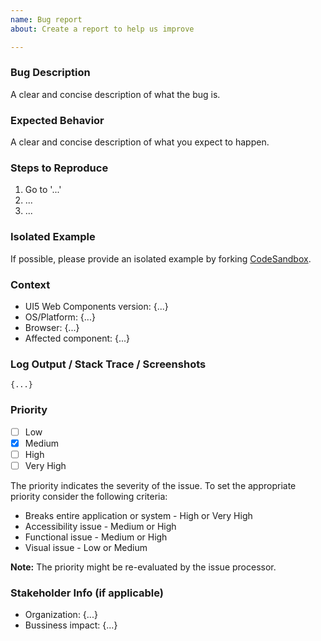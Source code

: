 ```yaml
---
name: Bug report
about: Create a report to help us improve

---
```

### **Bug Description**
A clear and concise description of what the bug is.

### **Expected Behavior**
A clear and concise description of what you expect to happen.

### **Steps to Reproduce**
1. Go to '...'
2. ...
3. ...

### **Isolated Example**
If possible, please provide an isolated example by forking [CodeSandbox](https://codesandbox.io/s/71r1x5o51q?fontsize=14&module=%2Findex.html).

### **Context**
- UI5 Web Components version: {...}
- OS/Platform: {...}
- Browser: {...}
- Affected component: {...}

### **Log Output / Stack Trace / Screenshots**
```
{...}
```
### **Priority**
- [ ] Low
- [x] Medium
- [ ] High
- [ ] Very High

The priority indicates the severity of the issue. To set the appropriate priority consider the following criteria:
- Breaks entire application or system - High or Very High
- Accessibility issue - Medium or High
- Functional issue - Medium or High
- Visual issue - Low or Medium

**Note:** The priority might be re-evaluated by the issue processor.

### **Stakeholder Info** (if applicable)

- Organization: {...}
- Bussiness impact: {...}

